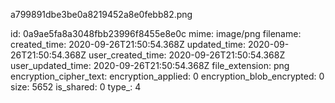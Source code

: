 a799891dbe3be0a8219452a8e0febb82.png

id: 0a9ae5fa8a3048fbb23996f8455e8e0c
mime: image/png
filename: 
created_time: 2020-09-26T21:50:54.368Z
updated_time: 2020-09-26T21:50:54.368Z
user_created_time: 2020-09-26T21:50:54.368Z
user_updated_time: 2020-09-26T21:50:54.368Z
file_extension: png
encryption_cipher_text: 
encryption_applied: 0
encryption_blob_encrypted: 0
size: 5652
is_shared: 0
type_: 4